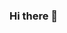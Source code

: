 ### Hi there 👋

<!--
**WynnTech/Wynntech** is a ✨ _special_ ✨ repository because its `README.md` (this file) appears on your GitHub profile.

🌱 Currently learning Linux, Rust, Solidity, Math & Philosophy

- 🔭 I’m currently working on ...
- 🌱 I’m currently learning ...
- 👯 I’m looking to collaborate on ...
- 🤔 I’m looking for help with ...
- 💬 Ask me about ...
- 📫 How to reach me: ...
- 😄 Pronouns: ...
- ⚡ Fun fact: ...
-->
